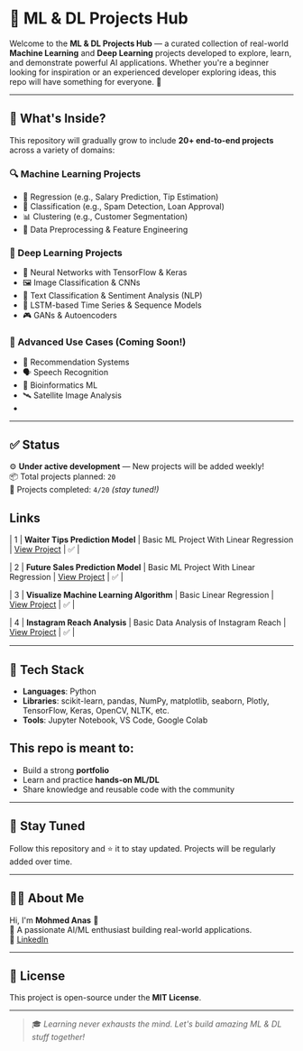 # 🧠 ML & DL Projects Hub

Welcome to the **ML & DL Projects Hub** — a curated collection of real-world **Machine Learning** and **Deep Learning** projects developed to explore, learn, and demonstrate powerful AI applications. Whether you're a beginner looking for inspiration or an experienced developer exploring ideas, this repo will have something for everyone. 🚀

---

## 📌 What's Inside?

This repository will gradually grow to include **20+ end-to-end projects** across a variety of domains:

### 🔍 Machine Learning Projects
- 🎯 Regression (e.g., Salary Prediction, Tip Estimation)
- 🧩 Classification (e.g., Spam Detection, Loan Approval)
- 📊 Clustering (e.g., Customer Segmentation)
- 🧼 Data Preprocessing & Feature Engineering

### 🤖 Deep Learning Projects
- 🧠 Neural Networks with TensorFlow & Keras
- 🖼️ Image Classification & CNNs
- 📝 Text Classification & Sentiment Analysis (NLP)
- 🎥 LSTM-based Time Series & Sequence Models
- 🎮 GANs & Autoencoders

### 🔬 Advanced Use Cases (Coming Soon!)
- 🔎 Recommendation Systems
- 🗣️ Speech Recognition
- 🧬 Bioinformatics ML
- 🛰️ Satellite Image Analysis
- 

---

## ✅ Status

⚙️ **Under active development** — New projects will be added weekly!  
📦 Total projects planned: `20`  
🚧 Projects completed: `4/20` *(stay tuned!)*

## Links 
| 1 | **Waiter Tips Prediction Model** | Basic ML Project With Linear Regression | [View Project](https://github.com/MohmedAnas/Ml-DL-Projects/tree/main/Waiter%20Tips%20Prediction%20with%20ML) | ✅ |

| 2 | **Future Sales Prediction Model** | Basic ML Project With Linear Regression | [View Project](https://github.com/MohmedAnas/Ml-DL-Projects/tree/main/Future%20Sales%20Prediction) | ✅ |

| 3 | **Visualize Machine Learning Algorithm** | Basic Linear Regression | [View Project](https://github.com/MohmedAnas/Ml-DL-Projects/tree/main/Visualize%20Machine%20Learning%20Algorithm) | ✅ |

| 4 | **Instagram Reach Analysis** | Basic Data Analysis of Instagram Reach | [View Project](https://github.com/MohmedAnas/Ml-DL-Projects/tree/main/Instagram%20Reach%20Analysis) | ✅ |


---

## 🧰 Tech Stack

- **Languages**: Python
- **Libraries**: scikit-learn, pandas, NumPy, matplotlib, seaborn, Plotly, TensorFlow, Keras, OpenCV, NLTK, etc.
- **Tools**: Jupyter Notebook, VS Code, Google Colab

## This repo is meant to:
- Build a strong **portfolio**
- Learn and practice **hands-on ML/DL**
- Share knowledge and reusable code with the community

---

## 🌟 Stay Tuned

Follow this repository and ⭐ it to stay updated. Projects will be regularly added over time.

---

## 🙋‍♂️ About Me

Hi, I'm **Mohmed Anas** 👋  
📘 A passionate AI/ML enthusiast building real-world applications.  
🔗 [LinkedIn](https://www.linkedin.com/in/mohmed-anas-8a7973243/) 

---

## 📜 License

This project is open-source under the **MIT License**.

---

> 🎓 *Learning never exhausts the mind. Let's build amazing ML & DL stuff together!*



